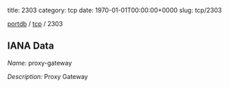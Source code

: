 title: 2303
category: tcp
date: 1970-01-01T00:00:00+0000
slug: tcp/2303

[portdb](/) / [tcp](/category/tcp.html) / 2303


## IANA Data

_Name:_ proxy-gateway

_Description:_ Proxy Gateway

